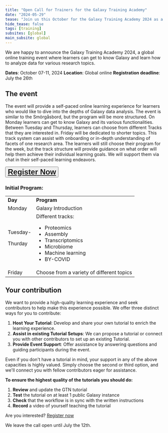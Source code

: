 ```yaml
---
title: "Open Call for Trainers for the Galaxy Training Academy"
date: "2024-05-29"
tease: "Join us this October for the Galaxy Training Academy 2024 as a trainer and play a pivotal role in organizing and hosting our global online training event."
hide_tease: false
tags: [training]
subsites: [global]
main_subsite: global
---
```


We are happy to announce the Galaxy Training Academy 2024, a global online training event where learners can get to know Galaxy and learn how to analyze data for various research topics.

**Dates**: October 07-11, 2024
**Location**: Global online
**Registration deadline**: July the 26th

## The event

The event will provide a self-paced online learning experience for learners who would like to dive into the depths of Galaxy data analysis. The event is similar to the Smörgåsbord, but the program will be more structured. On Monday learners can get to know Galaxy and its various functionalities. Between Tuesday and Thursday, learners can choose from different Tracks that they are interested in. Friday will be dedicated to shorter topics. 
This track system can assist with onboarding or in-depth understanding of facets of one research area. The learners will still choose their program for the week, but the track structure will provide guidance on what order will help them achieve their individual learning goals. We will support them via chat in their self-paced learning endeavors.

<div class="text-center">
<button type="button" class="btn btn-secondary" style="font-size: x-large; font-weight: 600;">
<a href="https://forms.gle/B554dNtN5HEuC5XY9">Register Now</a>
</button>
</div>


### Initial Program:


<table>
  <tr>
   <td><strong>Day</strong></td>
   <td><strong>Program</strong></td>
 </tr>
 <tr>
   <td>Monday</td>
   <td>Galaxy Introduction</td>
 </tr>
 <tr>
   <td>Tuesday-
     <p> Thurday
   </td>
   <td>Different tracks:
   <ul>
        <li>Proteomics</li>
        <li>Assembly</li>
        <li>Transcriptomics</li>
        <li>Microbiome</li>
        <li>Machine learning</li>
        <li>BY-COVID</li>
      </ul>
   </td>
 </tr>
 <tr>
  <td>Friday</td>
  <td>Choose from a variety of different topics</td>
 </tr>
</table> 



## Your contribution

We want to provide a high-quality learning experience and seek contributors to help make this experience possible. We offer three distinct ways for you to contribute:

1. **Host Your Tutorial**: Develop and share your own tutorial to enrich the learning experience.
2. **Assist in existing Tutorial Setups**: We can propose a tutorial or connect you with other contributors to set up an existing Tutorial.
3. **Provide Event Support**: Offer assistance by answering questions and guiding participants during the event.

Even if you don't have a tutorial in mind, your support in any of the above capacities is highly valued. Simply choose the second or third option, and we'll connect you with fellow contributors eager for assistance.

**To ensure the highest quality of the tutorials you should do:**
1. **Review** and update the GTN tutorial
2. **Test** the tutorial on at least 1 public Galaxy instance
3. **Check** that the workflow is in sync with the written instructions
4. **Record** a video of yourself teaching the tutorial

Are you interested? [Register now](https://forms.gle/B554dNtN5HEuC5XY9)

We leave the call open until July the 12th. 
